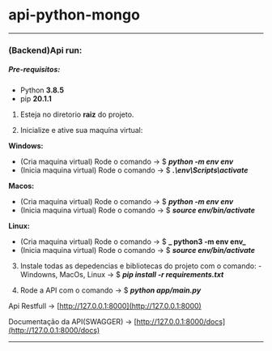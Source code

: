 # api-python-mongo

___________________________________________________________________________________

### (Backend)Api run:
##### Pre-requisitos:
- Python **3.8.5**
- pip **20.1.1**

1. Esteja no diretorio **raiz** do projeto.

2. Inicialize e ative sua maquína virtual:

**Windows:**
- (Cria maquina virtual) Rode o comando -> $ **_python -m env env_**
- (Inicia maquina virtual) Rode o comando -> $ **_.\env\Scripts\activate_**

**Macos:** 
- (Cria maquina virtual) Rode o comando -> $ **_python -m env env_**
- (Inicia maquina virtual) Rode o comando -> $ **_source env/bin/activate_**

**Linux:**
- (Cria maquina virtual) Rode o comando -> $ **_ python3 -m env env_**
- (Inicia maquina virtual) Rode o comando -> $ **_source env/bin/activate_**

3. Instale todas as depedencias e bibliotecas do projeto com o comando:
-Windowns, MacOs, Linux -> $ **_pip install -r requirements.txt_**

4. Rode a API com o comando -> $ **_python app/main.py_**

Api Restfull -> [http://127.0.0.1:8000](http://127.0.0.1:8000)

Documentação da API(SWAGGER) -> [http://127.0.0.1:8000/docs](http://127.0.0.1:8000/docs)

___________________________________________________________________________________
